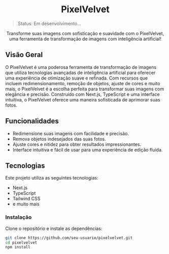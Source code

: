 <h1 align="center">PixelVelvet</h1>

>Status: Em desenvolvimento...

<!-- <p align="center">
  <img src="sua-imagem-preview.png" alt="PixelVelvet Preview" style="border-radius: 4px">
</p> -->


<p align="center">Transforme suas imagens com sofisticação e suavidade com o PixelVelvet, uma ferramenta de transformação de imagens com inteligência artificial!</p>

## Visão Geral
O PixelVelvet é uma poderosa ferramenta de transformação de imagens que utiliza tecnologias avançadas de inteligência artificial para oferecer uma experiência de otimização suave e refinada. Com recursos que incluem redimensionamento, remoção de objetos, ajuste de cores e muito mais, o PixelVelvet é a escolha perfeita para transformar suas imagens com elegância e precisão. Construído com Next.js, TypeScript e uma interface intuitiva, o PixelVelvet oferece uma maneira sofisticada de aprimorar suas fotos.

## Funcionalidades
- Redimensione suas imagens com facilidade e precisão.
- Remova objetos indesejados das suas fotos.
- Ajuste cores e nitidez para obter resultados impressionantes.
- Interface intuitiva e fácil de usar para uma experiência de edição fluida.

## Tecnologias
Este projeto utiliza as seguintes tecnologias:

- Next.js
- TypeScript
- Tailwind CSS
- e muito mais

### Instalação
Clone o repositório e instale as dependências:

```bash
git clone https://github.com/seu-usuario/pixelvelvet.git
cd pixelvelvet
npm install
```